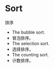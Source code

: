 # Sort  
排序
- The bubble sort.  
- 冒泡排序。  
- The selection sort.  
- 选择排序。  
- The counting sort.  
- 计数排序。  
